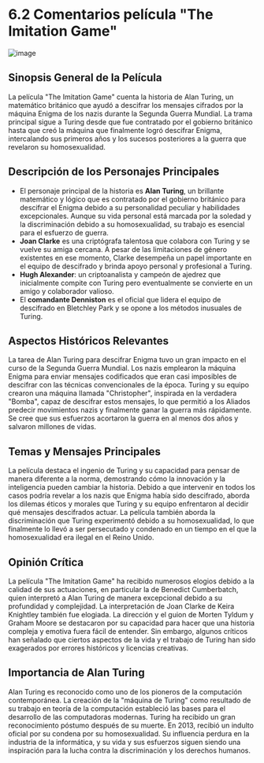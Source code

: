 # 6.2 Comentarios película "The Imitation Game" 

![image](https://github.com/UrielAhumada/Lenguajes_Automatas1/assets/160798678/1941801e-5e1c-4d89-99c3-83833994f765)

## Sinopsis General de la Película

La película "The Imitation Game" cuenta la historia de Alan Turing, un matemático británico que ayudó a descifrar los mensajes cifrados por la máquina Enigma de los nazis durante la Segunda Guerra Mundial. La trama principal sigue a Turing desde que fue contratado por el gobierno británico hasta que creó la máquina que finalmente logró descifrar Enigma, intercalando sus primeros años y los sucesos posteriores a la guerra que revelaron su homosexualidad.

## Descripción de los Personajes Principales

- El personaje principal de la historia es **Alan Turing**, un brillante matemático y lógico que es contratado por el gobierno británico para descifrar el Enigma debido a su personalidad peculiar y habilidades excepcionales. Aunque su vida personal está marcada por la soledad y la discriminación debido a su homosexualidad, su trabajo es esencial para el esfuerzo de guerra.
- **Joan Clarke** es una criptógrafa talentosa que colabora con Turing y se vuelve su amiga cercana. A pesar de las limitaciones de género existentes en ese momento, Clarke desempeña un papel importante en el equipo de descifrado y brinda apoyo personal y profesional a Turing.
- **Hugh Alexander**: un criptoanalista y campeón de ajedrez que inicialmente compite con Turing pero eventualmente se convierte en un amigo y colaborador valioso.
- El **comandante Denniston** es el oficial que lidera el equipo de descifrado en Bletchley Park y se opone a los métodos inusuales de Turing.

## Aspectos Históricos Relevantes

La tarea de Alan Turing para descifrar Enigma tuvo un gran impacto en el curso de la Segunda Guerra Mundial. Los nazis emplearon la máquina Enigma para enviar mensajes codificados que eran casi imposibles de descifrar con las técnicas convencionales de la época. Turing y su equipo crearon una máquina llamada "Christopher", inspirada en la verdadera "Bomba", capaz de descifrar estos mensajes, lo que permitió a los Aliados predecir movimientos nazis y finalmente ganar la guerra más rápidamente. Se cree que sus esfuerzos acortaron la guerra en al menos dos años y salvaron millones de vidas.

## Temas y Mensajes Principales

La película destaca el ingenio de Turing y su capacidad para pensar de manera diferente a la norma, demostrando cómo la innovación y la inteligencia pueden cambiar la historia. Debido a que intervenir en todos los casos podría revelar a los nazis que Enigma había sido descifrado, aborda los dilemas éticos y morales que Turing y su equipo enfrentaron al decidir qué mensajes descifrados actuar. La película también aborda la discriminación que Turing experimentó debido a su homosexualidad, lo que finalmente lo llevó a ser persecutado y condenado en un tiempo en el que la homosexualidad era ilegal en el Reino Unido.

## Opinión Crítica

La película "The Imitation Game" ha recibido numerosos elogios debido a la calidad de sus actuaciones, en particular la de Benedict Cumberbatch, quien interpretó a Alan Turing de manera excepcional debido a su profundidad y complejidad. La interpretación de Joan Clarke de Keira Knightley también fue elogiada. La dirección y el guion de Morten Tyldum y Graham Moore se destacaron por su capacidad para hacer que una historia compleja y emotiva fuera fácil de entender. Sin embargo, algunos críticos han señalado que ciertos aspectos de la vida y el trabajo de Turing han sido exagerados por errores históricos y licencias creativas.

## Importancia de Alan Turing

Alan Turing es reconocido como uno de los pioneros de la computación contemporánea. La creación de la "máquina de Turing" como resultado de su trabajo en teoría de la computación estableció las bases para el desarrollo de las computadoras modernas. Turing ha recibido un gran reconocimiento póstumo después de su muerte. En 2013, recibió un indulto oficial por su condena por su homosexualidad. Su influencia perdura en la industria de la informática, y su vida y sus esfuerzos siguen siendo una inspiración para la lucha contra la discriminación y los derechos humanos.

